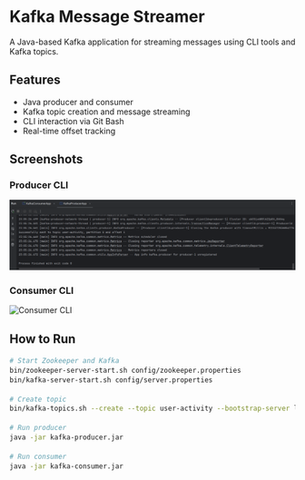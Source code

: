 # Kafka Message Streamer 

A Java-based Kafka application for streaming messages using CLI tools and Kafka topics.

## Features
- Java producer and consumer
- Kafka topic creation and message streaming
- CLI interaction via Git Bash
- Real-time offset tracking

## Screenshots

### Producer CLI
![Producer CLI](assets/Producer%20CLI.png)

### Consumer CLI
![Consumer CLI](assets/Consumer_CLI.png.png)

## How to Run

```bash
# Start Zookeeper and Kafka
bin/zookeeper-server-start.sh config/zookeeper.properties
bin/kafka-server-start.sh config/server.properties

# Create topic
bin/kafka-topics.sh --create --topic user-activity --bootstrap-server localhost:9092 --partitions 1 --replication-factor 1

# Run producer
java -jar kafka-producer.jar

# Run consumer
java -jar kafka-consumer.jar
